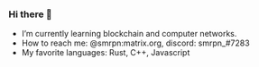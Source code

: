 ### Hi there 👋

<!--
**smrpn/smrpn** is a ✨ _special_ ✨ repository because its `README.md` (this file) appears on your GitHub profile.

Here are some ideas to get you started:

- 🔭 I’m currently working on ...
- 🌱 I’m currently learning ...
- 👯 I’m looking to collaborate on ...
- 🤔 I’m looking for help with ...
- 💬 Ask me about ...
- 📫 How to reach me: ...
- 😄 Pronouns: ...
- ⚡ Fun fact: ...
-->
<!-- 
![GitHub stats](https://github-readme-stats.vercel.app/api?username=smrpn&show_icons=true&theme=gruvbox&icon_color=fff&bg_color=30,e96443,904e95&title_color=fff&text_color=fff) -->

- I’m currently learning blockchain and computer networks.
- How to reach me: @smrpn:matrix.org, discord: smrpn_#7283
- My favorite languages: Rust, C++, Javascript

